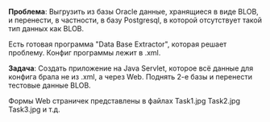 **Проблема**: Выгрузить из базы Oracle данные, хранящиеся в виде BLOB, и перенести, в частности, в базу Рostgresql, в которой отсутствует такой тип данных как BLOB.

Есть готовая программа "Data Base Extractor", которая решает проблему. Конфиг программы лежит в .xml.

**Задача**: Создать приложение на Java Servlet, которое всё данные для конфига брала не из .xml, а через Web. Поднять 2-е базы и перенести тестовые данные BLOB.

Формы Web страничек представлены в файлах Task1.jpg Task2.jpg Task3.jpg и т.д.

